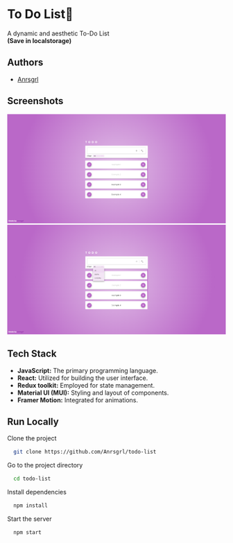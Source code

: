 
# To Do List📝

A dynamic and aesthetic To-Do List      
**(Save in localstorage)**


## Authors

- [Anrsgrl](https://www.github.com/Anrsgrl)


## Screenshots

[![App Screenshot](./public/todolist-screenshot.png)](https://todo-list-by-anrsgrl.netlify.app)
[![App's filters Screenshot](./public/todolist-screenshot-filters.png)](https://todo-list-by-anrsgrl.netlify.app)

## Tech Stack
- **JavaScript:** The primary programming language.
- **React:** Utilized for building the user interface.
- **Redux toolkit:** Employed for state management.
- **Material UI (MUI):** Styling and layout of components.
- **Framer Motion:** Integrated for animations.


## Run Locally

Clone the project

```bash
  git clone https://github.com/Anrsgrl/todo-list
```

Go to the project directory

```bash
  cd todo-list
```

Install dependencies

```bash
  npm install
```

Start the server

```bash
  npm start
```

